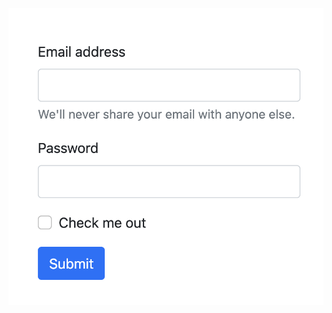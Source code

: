 
![Screenshot](https://github.com/yassinbenmansour/Projects_ideas/blob/main/P_Level00/Login_page/srcn1.png)
